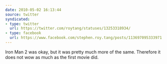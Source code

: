 ```yaml
---
date: 2010-05-02 16:13:44
source: twitter
syndicated:
- type: twitter
  url: https://twitter.com/roytang/statuses/13253318934/
- type: facebook
  url: https://www.facebook.com/stephen.roy.tang/posts/113697095333971
---
```


Iron Man 2 was okay, but it was pretty much more of the same. Therefore it does not wow as much as the first movie did.